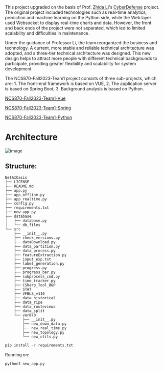 This project upgraded on the basis of Prof. [Zhida Li](https://zhidali.me/)'s [CyberDefense](https://github.com/zhida-li/cyberDefense) project. The original project included technologies such as real-time analytics, prediction and machine learning on the Python side, while the Web layer used Websocket to display real-time charts and data. However, the front and back ends of the project were not separated, which led to limited scalability and difficulties in maintenance.

Under the guidance of Professor Li, the team reorganized the business and technology. A current, more stable and reliable technical architecture was adopted, and a three-tier technical architecture was designed. This new design helps to attract more people with different technical backgrounds to participate, providing greater flexibility and scalability for system development

The NCS870-Fall2023-Team1 project consists of three sub-projects, which are: 1. The front-end framework is based on VUE, 2. The application server is based on Spring Boot, 3. Background analysis is based on Python.

[NCS870-Fall2023-Team1-Vue](https://github.com/Caixianwang/NCS870-Fall2023-Team1-Vue)

[NCS870-Fall2023-Team1-Spring](https://github.com/Caixianwang/NCS870-Fall2023-Team1-Spring)

[NCS870-Fall2023-Team1-Python](https://github.com/Caixianwang/NCS870-Fall2023-Team1-Python)

# Architecture

![image](https://github.com/Caixianwang/NCS870-Fall2023-Team1-Python/assets/129556780/04052371-be08-4f21-9997-a887d9a7d6a5)


## Structure:

``` 
NetAIOasis
├── LICENSE
├── README.md
├── app.py
├── app_offline.py
├── app_realtime.py
├── config.py
├── requirements.txt
├── new_app.py
├── database
│   ├── database.py
│   └── db_files
└── src
    ├── __init__.py
    ├── check_versions.py
    ├── dataDownload.py
    ├── data_partition.py
    ├── data_process.py
    ├── featureExtraction.py
    ├── input_exp.txt
    ├── label_generation.py
    ├── progress.py
    ├── progress_bar.py
    ├── subprocess_cmd.py
    ├── time_tracker.py
    ├── CSharp_Tool_BGP
    ├── STAT
    ├── VFBLS_v110
    ├── data_historical
    ├── data_ripe
    ├── data_routeviews
    ├── data_split
    └── ver870
        ├── __init__.py
        ├── new_down_data.py 
        ├── new_real_time.py
        ├── new_topology.py
        └── new_utils.py

```

```bash
pip install -r requirements.txt
```

Running on:

``` bash
python3 new_app.py
```


